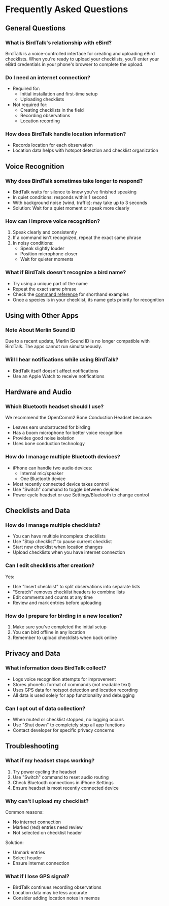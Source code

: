 # Frequently Asked Questions

## General Questions

### What is BirdTalk's relationship with eBird?

BirdTalk is a voice-controlled interface for creating and uploading eBird checklists. When you're ready to upload your checklists, you'll enter your eBird credentials in your phone's browser to complete the upload.

### Do I need an internet connection?

- Required for:
  - Initial installation and first-time setup
  - Uploading checklists
- Not required for:
  - Creating checklists in the field
  - Recording observations
  - Location recording

### How does BirdTalk handle location information?

- Records location for each observation
- Location data helps with hotspot detection and checklist organization

## Voice Recognition

### Why does BirdTalk sometimes take longer to respond?

- BirdTalk waits for silence to know you've finished speaking
- In quiet conditions: responds within 1 second
- With background noise (wind, traffic): may take up to 3 seconds
- Solution: Wait for a quiet moment or speak more clearly

### How can I improve voice recognition?

1. Speak clearly and consistently
2. If a command isn't recognized, repeat the exact same phrase
3. In noisy conditions:
   - Speak slightly louder
   - Position microphone closer
   - Wait for quieter moments

### What if BirdTalk doesn't recognize a bird name?

- Try using a unique part of the name
- Repeat the exact same phrase
- Check the [command reference](commands/reference.md) for shorthand examples
- Once a species is in your checklist, its name gets priority for recognition

## Using with Other Apps

### Note About Merlin Sound ID

Due to a recent update, Merlin Sound ID is no longer compatible with BirdTalk. The apps cannot run simultaneously.

### Will I hear notifications while using BirdTalk?

- BirdTalk itself doesn't affect notifications
- Use an Apple Watch to receive notifications

## Hardware and Audio

### Which Bluetooth headset should I use?

We recommend the OpenComm2 Bone Conduction Headset because:

- Leaves ears unobstructed for birding
- Has a boom microphone for better voice recognition
- Provides good noise isolation
- Uses bone conduction technology

### How do I manage multiple Bluetooth devices?

- iPhone can handle two audio devices:
  - Internal mic/speaker
  - One Bluetooth device
- Most recently connected device takes control
- Use "Switch" command to toggle between devices
- Power cycle headset or use Settings/Bluetooth to change control

## Checklists and Data

### How do I manage multiple checklists?

- You can have multiple incomplete checklists
- Use "Stop checklist" to pause current checklist
- Start new checklist when location changes
- Upload checklists when you have internet connection

### Can I edit checklists after creation?

Yes:

- Use "Insert checklist" to split observations into separate lists
- "Scratch" removes checklist headers to combine lists
- Edit comments and counts at any time
- Review and mark entries before uploading

### How do I prepare for birding in a new location?

1. Make sure you've completed the initial setup
2. You can bird offline in any location
3. Remember to upload checklists when back online

## Privacy and Data

### What information does BirdTalk collect?

- Logs voice recognition attempts for improvement
- Stores phonetic format of commands (not readable text)
- Uses GPS data for hotspot detection and location recording
- All data is used solely for app functionality and debugging

### Can I opt out of data collection?

- When muted or checklist stopped, no logging occurs
- Use "Shut down" to completely stop all app functions
- Contact developer for specific privacy concerns

## Troubleshooting

### What if my headset stops working?

1. Try power cycling the headset
2. Use "Switch" command to reset audio routing
3. Check Bluetooth connections in iPhone Settings
4. Ensure headset is most recently connected device

### Why can't I upload my checklist?

Common reasons:

- No internet connection
- Marked (red) entries need review
- Not selected on checklist header

Solution:

- Unmark entries
- Select header
- Ensure internet connection

### What if I lose GPS signal?

- BirdTalk continues recording observations
- Location data may be less accurate
- Consider adding location notes in memos
